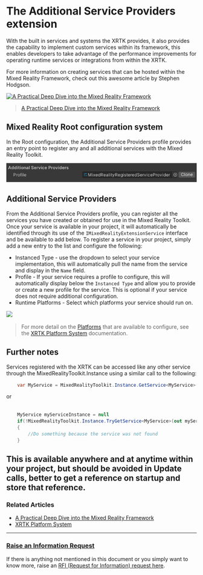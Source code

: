 # The Additional Service Providers extension

With the built in services and systems the XRTK provides, it also provides the capability to implement custom services within its framework, this enables developers to take advantage of the performance improvements for operating runtime services or integrations from within the XRTK.

For more information on creating services that can be hosted within the Mixed Reality Framework, check out this awesome article by Stephen Hodgson.

<a href="https://stephen-hodgson.medium.com/a-practical-deep-dive-into-the-mixed-reality-framework-a26401edb2aa">![[A Practical Deep Dive into the Mixed Reality Framework](https://stephen-hodgson.medium.com/a-practical-deep-dive-into-the-mixed-reality-framework-a26401edb2aa)](https://miro.medium.com/max/1250/1*ebPN0spgicLY4ODa6vB9pg.jpeg)</a>
> [A Practical Deep Dive into the Mixed Reality Framework](https://stephen-hodgson.medium.com/a-practical-deep-dive-into-the-mixed-reality-framework-a26401edb2aa)

## Mixed Reality Root configuration system

In the Root configuration, the Additional Service Providers profile provides an entry point to register any and all additional services with the Mixed Reality Toolkit.

![](/images/Configuration/AdditionalServices/AdditionalServiceProvidersProfile.png)

## Additional Service Providers

From the Additional Service Providers profile, you can register all the services you have created or obtained for use in the Mixed Reality Toolkit.  Once your service is available in your project, it will automatically be identified through its use of the `IMixedRealityExtensionService` interface and be available to add below.  To register a service in your project, simply add a new entry to the list and configure the following:

* Instanced Type - use the dropdown to select your service implementation, this will automatically pull the name from the service and display in the `Name` field.
* Profile - If your service requires a profile to configure, this will automatically display below the `Instanced Type` and allow you to provide or create a new profile for the service.  This is optional if your service does not require additional configuration.
* Runtime Platforms - Select which platforms your service should run on.

![](/images/Configuration/AdditionalServices/AdditionalServiceProvidersList.png.png)

> For more detail on the [Platforms](08-platform-system.md) that are available to configure, see the [XRTK Platform System](08-platform-system.md) documentation.

## Further notes

Services registered with the XRTK can be accessed like any other service through the MixedRealityToolkit.Instance using a similar call to the following:

```csharp
    var MyService = MixedRealityToolkit.Instance.GetService<MyService>();
```

or

```csharp

    MyService myServiceInstance = null
    if(!MixedRealityToolkit.Instance.TryGetService<MyService>(out myServiceInstance))
    {
        //Do something because the service was not found
    }
```

This is available anywhere and at anytime within your project, but should be avoided in Update calls, better to get a reference on startup and store that reference.
---

### Related Articles

* [A Practical Deep Dive into the Mixed Reality Framework](https://stephen-hodgson.medium.com/a-practical-deep-dive-into-the-mixed-reality-framework-a26401edb2aa)
* [XRTK Platform System](08-platform-framework.md)

---

### [**Raise an Information Request**](https://github.com/XRTK/XRTK-Core/issues/new?assignees=&labels=question&template=request_for_information.md&title=)

If there is anything not mentioned in this document or you simply want to know more, raise an [RFI (Request for Information) request here](https://github.com/XRTK/XRTK-Core/issues/new?assignees=&labels=question&template=request_for_information.md&title=).
